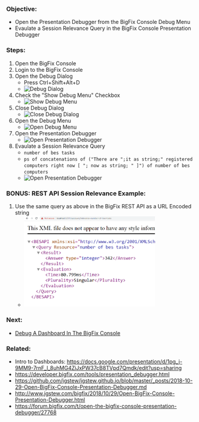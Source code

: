 
### Objective: 

* Open the Presentation Debugger from the BigFix Console Debug Menu
* Evaulate a Session Relevance Query in the BigFix Console Presentation Debugger

### Steps:

1. Open the BigFix Console
1. Login to the BigFix Console
1. Open the Debug Dialog 
    * Press Ctrl+Shift+Alt+D 
    * ![Debug Dialog](/images/BigFix/Console/DebugDialog.png)
1. Check the "Show Debug Menu" Checkbox
    * ![Show Debug Menu](/images/BigFix/Console/ShowDebugMenuCheckbox.png)
1. Close Debug Dialog
    * ![Close Debug Dialog](/images/BigFix/Console/ShowDebugMenuCheckedClose.png)
1. Open the Debug Menu
    * ![Open Debug Menu](/images/BigFix/Console/OpenDebugMenu.png)
1. Open the Presentation Debugger
    * ![Open Presentation Debugger](/images/BigFix/Console/OpenPresentationDebugger.png)
1. Evaulate a Session Relevance Query
    * `number of bes tasks`
    * `ps of concatenations of ("There are ";it as string;" registered computers right now [ "; now as string; " ]") of number of bes computers`
    * ![Open Presentation Debugger](/images/BigFix/Console/PresentationDebuggerEvaluate.png)

### BONUS: REST API Session Relevance Example:

1. Use the same query as above in the BigFix REST API as a URL Encoded string
    * <img src="/images/posts/BigFix-Debugging-REST-API-Example.PNG" alt="REST API Session Relevance Example" style="max-width:350px;"/>

### Next: 

* [Debug A Dashboard In The BigFix Console](https://github.com/jgstew/jgstew.github.io/blob/master/_posts/2018-10-29-Debug-Dashboard-In-BigFix-Console.md)

### Related:

- Intro to Dashboards: https://docs.google.com/presentation/d/1pg_j-9MM9-7rnF_l_8uhMG4ZiJxPW37cB8TVpd7Qmdk/edit?usp=sharing
- https://developer.bigfix.com/tools/presentation_debugger.html
- https://github.com/jgstew/jgstew.github.io/blob/master/_posts/2018-10-29-Open-BigFix-Console-Presentation-Debugger.md
- http://www.jgstew.com/bigfix/2018/10/29/Open-BigFix-Console-Presentation-Debugger.html
- https://forum.bigfix.com/t/open-the-bigfix-console-presentation-debugger/27768
